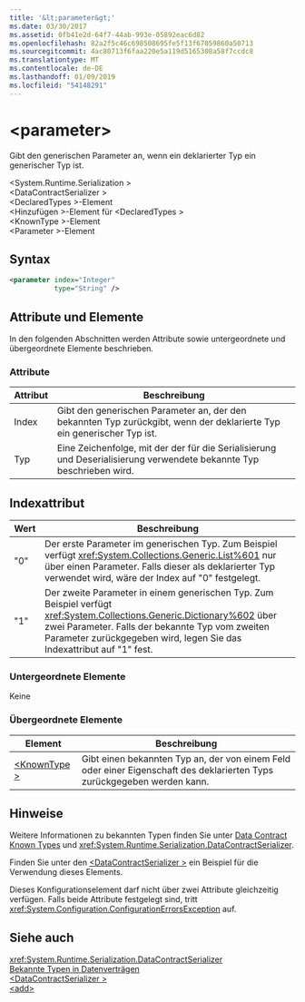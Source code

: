 ```yaml
---
title: '&lt;parameter&gt;'
ms.date: 03/30/2017
ms.assetid: 0fb41e2d-64f7-44ab-993e-05892eac6d82
ms.openlocfilehash: 82a2f5c46c698508695fe5f13f67059860a50713
ms.sourcegitcommit: 4ac80713f6faa220e5a119d5165308a58f7ccdc8
ms.translationtype: MT
ms.contentlocale: de-DE
ms.lasthandoff: 01/09/2019
ms.locfileid: "54148291"
---
```

# <a name="ltparametergt"></a>&lt;parameter&gt;
Gibt den generischen Parameter an, wenn ein deklarierter Typ ein generischer Typ ist.  
  
 \<System.Runtime.Serialization >  
\<DataContractSerializer >  
\<DeclaredTypes >-Element  
\<Hinzufügen >-Element für \<DeclaredTypes >  
\<KnownType >-Element  
\<Parameter >-Element  
  
## <a name="syntax"></a>Syntax  
  
```xml  
<parameter index="Integer"
           type="String" />
```  
  
## <a name="attributes-and-elements"></a>Attribute und Elemente  
 In den folgenden Abschnitten werden Attribute sowie untergeordnete und übergeordnete Elemente beschrieben.  
  
### <a name="attributes"></a>Attribute  
  
|Attribut|Beschreibung|  
|---------------|-----------------|  
|Index|Gibt den generischen Parameter an, der den bekannten Typ zurückgibt, wenn der deklarierte Typ ein generischer Typ ist.|  
|Typ|Eine Zeichenfolge, mit der der für die Serialisierung und Deserialisierung verwendete bekannte Typ beschrieben wird.|  
  
## <a name="index-attribute"></a>Indexattribut  
  
|Wert|Beschreibung|  
|-----------|-----------------|  
|"0"|Der erste Parameter im generischen Typ. Zum Beispiel verfügt <xref:System.Collections.Generic.List%601> nur über einen Parameter. Falls dieser als deklarierter Typ verwendet wird, wäre der Index auf "0" festgelegt.|  
|"1"|Der zweite Parameter in einem generischen Typ. Zum Beispiel verfügt <xref:System.Collections.Generic.Dictionary%602> über zwei Parameter. Falls der bekannte Typ vom zweiten Parameter zurückgegeben wird, legen Sie das Indexattribut auf "1" fest.|  
  
### <a name="child-elements"></a>Untergeordnete Elemente  
 Keine  
  
### <a name="parent-elements"></a>Übergeordnete Elemente  
  
|Element|Beschreibung|  
|-------------|-----------------|  
|[\<KnownType >](../../../../../docs/framework/configure-apps/file-schema/wcf/knowntype.md)|Gibt einen bekannten Typ an, der von einem Feld oder einer Eigenschaft des deklarierten Typs zurückgegeben werden kann.|  
  
## <a name="remarks"></a>Hinweise  
 Weitere Informationen zu bekannten Typen finden Sie unter [Data Contract Known Types](../../../../../docs/framework/wcf/feature-details/data-contract-known-types.md) und <xref:System.Runtime.Serialization.DataContractSerializer>.  
  
 Finden Sie unter den [ \<DataContractSerializer >](../../../../../docs/framework/configure-apps/file-schema/wcf/datacontractserializer-element.md) ein Beispiel für die Verwendung dieses Elements.  
  
 Dieses Konfigurationselement darf nicht über zwei Attribute gleichzeitig verfügen. Falls beide Attribute festgelegt sind, tritt <xref:System.Configuration.ConfigurationErrorsException> auf.  
  
## <a name="see-also"></a>Siehe auch  
 <xref:System.Runtime.Serialization.DataContractSerializer>  
 [Bekannte Typen in Datenverträgen](../../../../../docs/framework/wcf/feature-details/data-contract-known-types.md)  
 [\<DataContractSerializer >](../../../../../docs/framework/configure-apps/file-schema/wcf/datacontractserializer-element.md)  
 [\<add>](../../../../../docs/framework/configure-apps/file-schema/wcf/add-of-declaredtypes-element.md)
